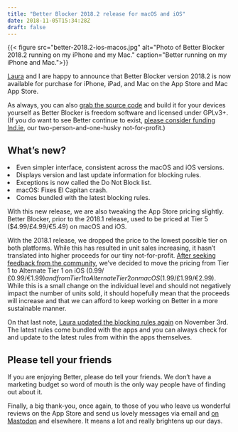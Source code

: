 ```yaml
---
title: "Better Blocker 2018.2 release for macOS and iOS"
date: 2018-11-05T15:34:28Z
draft: false
---
```


{{< figure src="better-2018.2-ios-macos.jpg" alt="Photo of Better Blocker 2018.2 running on my iPhone and my Mac." caption="Better running on my iPhone and Mac.">}}

[Laura](https://laurakalbag.com) and I are happy to announce that Better Blocker version 2018.2 is now available for purchase for iPhone, iPad, and Mac on the App Store and Mac App Store.

As always, you can also [grab the source code](https://source.ind.ie/better/app) and build it for your devices yourself as Better Blocker is freedom software and licensed under GPLv3+. (If you do want to see Better continue to exist, [please consider funding Ind.ie](https://ind.ie/fund), our two-person-and-one-husky not-for-profit.)

## What’s new?

<li>Even simpler interface, consistent across the macOS and iOS versions.</li>
<li>Displays version and last update information for blocking rules.</li>
<li>Exceptions is now called the Do Not Block list.</li>
<li>macOS: Fixes El Capitan crash.</li>
<li>Comes bundled with the latest blocking rules.</li>

With this new release, we are also tweaking the App Store pricing slightly. Better Blocker, prior to the 2018.1 release, used to be priced at Tier 5 ($4.99/£4.99/€5.49) on macOS and iOS.

With the 2018.1 release, we dropped the price to the lowest possible tier on both platforms. While this has resulted in unit sales increasing, it hasn’t translated into higher proceeds for our tiny not-for-profit. [After seeking feedback from the community](https://mastodon.ar.al/@aral/101008070422381696), we’ve decided to move the pricing from Tier 1 to Alternate Tier 1 on iOS ($0.99/£0.99/€1.99) and from Tier 1 to Alternate Tier 2 on macOS ($1.99/£1.99/€2.99). While this is a small change on the individual level and should not negatively impact the number of units sold, it should hopefully mean that the proceeds will increase and that we can afford to keep working on Better in a more sustainable manner.

On that last note, [Laura updated the blocking rules again](https://better.fyi/news/) on November 3rd. The latest rules come bundled with the apps and you can always check for and update to the latest rules from within the apps themselves.

## Please tell your friends

If you are enjoying Better, please do tell your friends. We don’t have a marketing budget so word of mouth is the only way people have of finding out about it.

Finally, a big thank-you, once again, to those of you who leave us wonderful reviews on the App Store and send us lovely messages via email and [on Mastodon](https://joinmastodon.org) and elsewhere. It means a lot and really brightens up our days.
